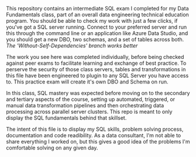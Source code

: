 This repository contains an intermediate SQL exam I completed for my Data Fundamentals class, part of an overall data engineering technical education program. You should be able to check my work with just a few clicks, if you've got a SQL server running. Connect to your preferred server and run this through the command line or an application like Azure Data Studio, and you should get a new DBO, two schemas, and a set of tables across both. *The 'Without-Self-Dependencies' branch works better*

The work you see here was completed individually, before being checked against peer exams to facilitate learning and exchange of best practice. To perserve the security of those class servers, tables and transformations in this file have been engineered to plugin to any SQL Server you have access to. This practice exam will create it's own DBO and Schema on run.

In this class, SQL mastery was expected before moving on to the secondary and tertiary aspects of the course, setting up automated, triggered, or manual data transformation pipelines and then orchestrating data processing across parallel server clusters. This repo is meant to only display the SQL fundamentals behind that skillset.

The intent of this file is to display my SQL skills, problem solving process, documentation and code readibility. As a data consultant, I'm not able to share everything I worked on, but this gives a good idea of the problems I'm comfortable solving on any given day. 
